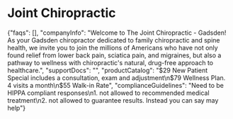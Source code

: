 # Joint Chiropractic
{"faqs": [], "companyInfo": "Welcome to The Joint Chiropractic - Gadsden! As your Gadsden chiropractor dedicated to family chiropractic and spine health, we invite you to join the millions of Americans who have not only found relief from lower back pain, sciatica pain, and migraines, but also a pathway to wellness with chiropractic's natural, drug-free approach to healthcare.", "supportDocs": "", "productCatalog": "$29 New Patient Special includes a consultation, exam and adjustment\n$79 Wellness Plan. 4 visits a month\n$55 Walk-in Rate", "complianceGuidelines": "Need to be HIPPA compliant responses\n1. not allowed to recommended medical treatment\n2. not allowed to guarantee results. Instead you can say may help"}